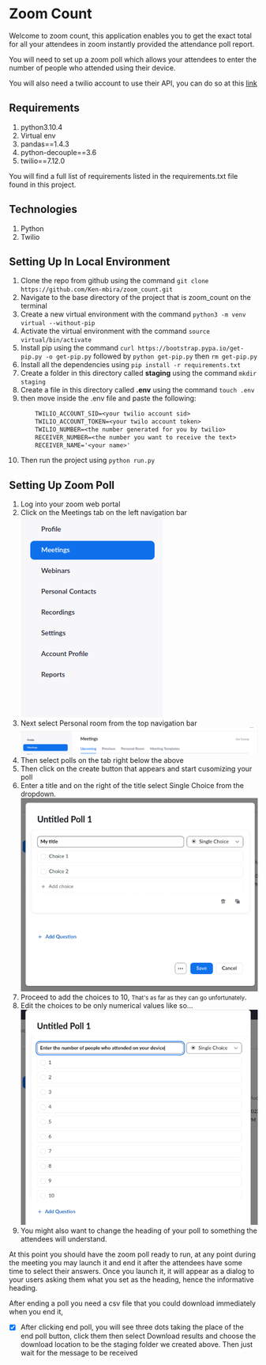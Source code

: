 # Zoom Count
Welcome to zoom count, this application enables you to get the exact total for all your attendees in zoom instantly provided the attendance poll report.

You will need to set up a zoom poll which allows your attendees to enter the number of people who attended using their device.

You will also need a twilio account to use their API, you can do so at this <a href="https://www.twilio.com/">link</a>

## Requirements
1. python3.10.4
2. Virtual env
3. pandas==1.4.3
4. python-decouple==3.6
5. twilio==7.12.0

You will find a full list of requirements listed in the requirements.txt file found in this project.

## Technologies
1. Python
2. Twilio

## Setting Up In Local Environment
1. Clone the repo from github using the command ``` git clone https://github.com/Ken-mbira/zoom_count.git ```
2. Navigate to the base directory of the project that is zoom_count on the terminal
3. Create a new virtual environment with the command ``` python3 -m venv virtual --without-pip ```
4. Activate the virtual environment with the command ``` source virtual/bin/activate ```
5. Install pip using the command ``` curl https://bootstrap.pypa.io/get-pip.py -o get-pip.py ``` followed by ``` python get-pip.py ``` then ``` rm get-pip.py ```
6. Install all the dependencies using ``` pip install -r requirements.txt ```
7. Create a folder in this directory called <b>staging</b> using the command ```mkdir staging```
8. Create a file in this directory called <b>.env</b> using the command ``` touch .env ```
9. then move inside the .env file and paste the following:
    ```
        TWILIO_ACCOUNT_SID=<your twilio account sid>
        TWILIO_ACCOUNT_TOKEN=<your twilo account token>
        TWILIO_NUMBER=<the number generated for you by twilio>
        RECEIVER_NUMBER=<the number you want to receive the text>
        RECEIVER_NAME='<your name>'
    ```
10. Then run the project using ``` python run.py ```

## Setting Up Zoom Poll
1. Log into your zoom web portal
2. Click on the Meetings tab on the left navigation bar
    ![Image](images/image1.png)
3. Next select Personal room from the top navigation bar
    ![Image](images/image2.png)
4. Then select polls on the tab right below the above
5. Then click on the create button that appears and start cusomizing your poll
6. Enter a title and on the right of the title select Single Choice from the dropdown.
   ![Image](images/image3.png)
7. Proceed to add the choices to 10, <small>That's as far as they can go unfortunately</small>.
8. Edit the choices to be only numerical values like so...
   ![Image](images/image4.png)
9. You might also want to change the heading of your poll to something the attendees will understand.

At this point you should have the zoom poll ready to run, at any point during the meeting you may launch it and end it after the attendees have some time to select their answers. Once you launch it, it will appear as a dialog to your users asking them what you set as the heading, hence the informative heading.

After ending a poll you need a csv file that you could download immediately when you end it,
- [x] After clicking end poll, you will see three dots taking the place of the end poll button, click them then select Download results and choose the download location to be the staging folder we created above. Then just wait for the message to be received
